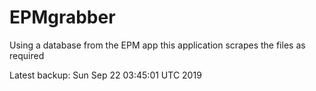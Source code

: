 # EPMgrabber
Using a database from the EPM app this application scrapes the files as required


Latest backup: Sun Sep 22 03:45:01 UTC 2019
